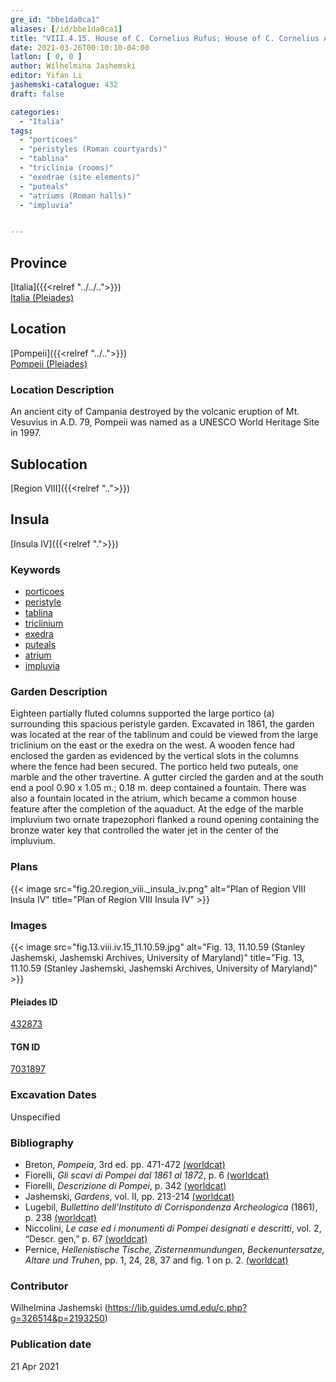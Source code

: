 ```yaml
---
gre_id: "bbe1da0ca1"
aliases: [/id/bbe1da0ca1]
title: "VIII.4.15. House of C. Cornelius Rufus; House of C. Cornelius Adiutor"
date: 2021-03-26T00:10:10-04:00
latlon: [ 0, 0 ]
author: Wilhelmina Jashemski
editor: Yifan Li
jashemski-catalogue: 432
draft: false

categories:
  - "Italia"
tags:
  - "porticoes"
  - "peristyles (Roman courtyards)"
  - "tablina"
  - "triclinia (rooms)"
  - "exedrae (site elements)"
  - "puteals"
  - "atriums (Roman halls)"
  - "impluvia"


---
```


## Province
[Italia]({{<relref "../../..">}}) \
[Italia (Pleiades)](https://pleiades.stoa.org/places/1052)

## Location
[Pompeii]({{<relref "../..">}}) \
[Pompeii (Pleiades)](https://pleiades.stoa.org/places/433032)

### Location Description
An ancient city of Campania destroyed by the volcanic eruption of Mt. Vesuvius in A.D. 79, Pompeii was named as a UNESCO World Heritage Site in 1997.

## Sublocation
[Region VIII]({{<relref "..">}})

## Insula
[Insula IV]({{<relref ".">}})

### Keywords
 - [porticoes](http://vocab.getty.edu/page/aat/300004145)
 - [peristyle](http://vocab.getty.edu/page/aat/300080971)
 - [tablina](http://vocab.getty.edu/page/aat/300004180)
 - [triclinium](http://vocab.getty.edu/page/aat/300004359)
 - [exedra](http://vocab.getty.edu/page/aat/300004014)
 - [puteals](http://vocab.getty.edu/page/aat/300443458)
 - [atrium](http://vocab.getty.edu/page/aat/300004097)
 - [impluvia](http://vocab.getty.edu/page/aat/300129867)

### Garden Description
Eighteen partially fluted columns supported the large portico (a) surrounding this spacious peristyle garden. Excavated in 1861, the garden was located at the rear of the tablinum and could be viewed from the large triclinium on the east or the exedra on the west. A wooden fence had enclosed the garden as evidenced by the vertical slots in the columns where the fence had been secured. The portico held two puteals, one marble and the other travertine. A gutter circled the garden and at the south end a pool 0.90 x 1.05 m.; 0.18 m. deep contained a fountain.  There was also a fountain located in the atrium, which became a common house feature after the completion of the aquaduct. At the edge of the marble impluvium two ornate trapezophori flanked a round opening containing the bronze water key that controlled the water jet in the center of the impluvium.

### Plans
{{< image src="fig.20.region_viii._insula_iv.png" alt="Plan of Region VIII Insula IV" title="Plan of Region VIII Insula IV" >}}

### Images
{{< image src="fig.13.viii.iv.15_11.10.59.jpg" alt="Fig. 13, 11.10.59 (Stanley Jashemski, Jashemski Archives, University of Maryland)" title="Fig. 13, 11.10.59 (Stanley Jashemski, Jashemski Archives, University of Maryland)" >}}

#### Pleiades ID
[432873](https://pleiades.stoa.org/places/538911200)

#### TGN ID
[7031897](http://vocab.getty.edu/page/tgn/2053030)

###  Excavation Dates
Unspecified

### Bibliography
* Breton, *Pompeia*, 3rd ed. pp. 471-472 [(worldcat)](http://www.worldcat.org/oclc/894211341)
* Fiorelli, *Gli scavi di Pompei dal 1861 al 1872*, p. 6 [(worldcat)](http://www.worldcat.org/oclc/65043382)
* Fiorelli, *Descrizione di Pompei*, p. 342 [(worldcat)](http://www.worldcat.org/oclc/252039996)
* Jashemski, *Gardens*, vol. II, pp. 213-214 [(worldcat)](http://www.worldcat.org/oclc/1113367431)
* Lugebil, *Bullettino dell'Instituto di Corrispondenza Archeologica* (1861), p. 238 [(worldcat)](http://www.worldcat.org/oclc/823239162)
* Niccolini, *Le case ed i monumenti di Pompei designati e descritti*, vol. 2, “Descr. gen,” p. 67 [(worldcat)](http://www.worldcat.org/oclc/906755593)
* Pernice, *Hellenistische Tische, Zisternenmundungen, Beckenuntersatze, Altare und Truhen*, pp. 1, 24, 28, 37 and fig. 1 on p. 2. [(worldcat)](http://www.worldcat.org/oclc/680390526)

### Contributor
Wilhelmina Jashemski (https://lib.guides.umd.edu/c.php?g=326514&p=2193250)

### Publication date

21 Apr 2021
